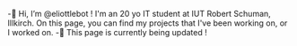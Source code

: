 -👋 Hi, I’m @eliottlebot ! I'm an 20 yo IT student at IUT Robert Schuman, Illkirch. On this page, you can find my projects that I've been working on, or I worked on.
-🚧 This page is currently being updated !
<!---
eliottlebot/eliottlebot is a ✨ special ✨ repository because its `README.md` (this file) appears on your GitHub profile.
You can click the Preview link to take a look at your changes.
--->
